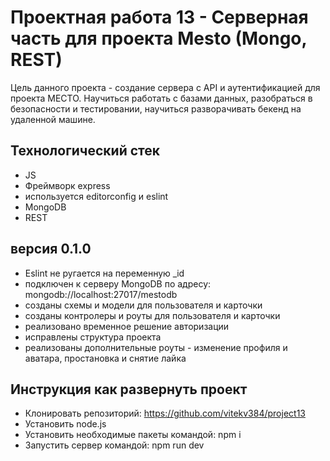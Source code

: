 Проектная работа 13 - Серверная часть для проекта Mesto (Mongo, REST)
=============================
Цель данного проекта - создание сервера с API и аутентификацией для проекта МЕСТО. Научиться работать с базами данных, разобраться в безопасности и тестировании, научиться разворачивать бекенд на удаленной машине.

## Технологический стек
- JS
- Фреймворк express
- используется editorconfig и eslint
- MongoDB
- REST

## версия 0.1.0
- Eslint не ругается на переменную _id
- подключен к серверу MongoDB по адресу: mongodb://localhost:27017/mestodb
- созданы схемы и модели для пользователя и карточки
- созданы контролеры и роуты для пользователя и карточки
- реализовано временное решение авторизации
- исправлены структура проекта
- реализованы дополнительные роуты - изменение профиля и аватара, простановка и снятие лайка
 
## Инструкция как развернуть проект
- Клонировать репозиторий: https://github.com/vitekv384/project13
- Установить node.js
- Установить необходимые пакеты командой: npm i
- Запустить сервер командой: npm run dev
